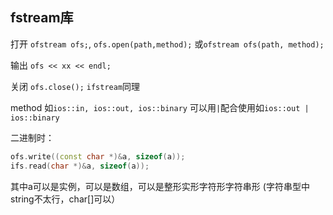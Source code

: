 ## fstream库
打开
`ofstream ofs;`, `ofs.open(path,method);`
或`ofstream ofs(path, method);`

输出
`ofs << xx << endl;`

关闭
`ofs.close();`
`ifstream`同理

method
如`ios::in, ios::out, ios::binary`
可以用`|`配合使用如`ios::out | ios::binary`

二进制时：
```c++
ofs.write((const char *)&a, sizeof(a));
ifs.read(char *)&a, sizeof(a));
```
其中a可以是实例，可以是数组，可以是整形实形字符形字符串形 (字符串型中string不太行，char[]可以）